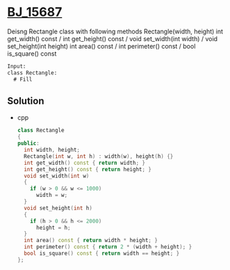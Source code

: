 # [BJ_15687](https://acmicpc.net/problem/15687)

Deisng Rectangle class with following methods
  Rectangle(width, height)
  int get_width() const / int get_height() const / void set_width(int width) / void set_height(int height)
  int area() const / int perimeter() const / bool is_square() const

```txt
Input:
class Rectangle:
  # Fill
```

## Solution

* cpp

  ```cpp
  class Rectangle
  {
  public:
    int width, height;
    Rectangle(int w, int h) : width(w), height(h) {}
    int get_width() const { return width; }
    int get_height() const { return height; }
    void set_width(int w)
    {
      if (w > 0 && w <= 1000)
        width = w;
    }
    void set_height(int h)
    {
      if (h > 0 && h <= 2000)
        height = h;
    }
    int area() const { return width * height; }
    int perimeter() const { return 2 * (width + height); }
    bool is_square() const { return width == height; }
  };
  ```
